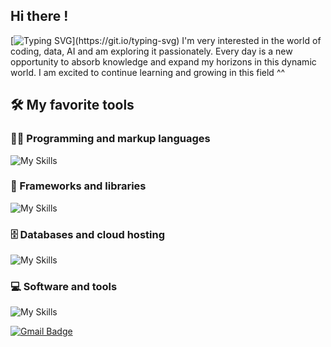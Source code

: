 ## Hi there !
[![Typing SVG](https://readme-typing-svg.herokuapp.com/?lines=I+am+Naya;Welcome+to+my+github+profile.)](https://git.io/typing-svg)
I'm very interested in the world of coding, data, AI and am exploring it passionately. Every day is a new opportunity to absorb knowledge and expand my horizons in this dynamic world. I am excited to continue learning and growing in this field ^^

## 🛠️ My favorite tools

### 👨‍💻 Programming and markup languages
![My Skills](https://skillicons.dev/icons?i=react,html,css,tailwind,python,nodejs,typescript,vite,js)
### 🧰 Frameworks and libraries
![My Skills](https://skillicons.dev/icons?i=react,bootstrap,docker,kubernetes,github,wordpress)
### 🗄️ Databases and cloud hosting
![My Skills](https://skillicons.dev/icons?i=aws,vercel,netlify,azure,mysql)
### 💻 Software and tools
![My Skills](https://skillicons.dev/icons?i=vscode,visualstudio,linux,codepen,stackoverflow)

[![Gmail Badge](https://img.shields.io/badge/-Gmail-c14438?style=flat-square&logo=Gmail&logoColor=white&link=mailto:denayativanie@gmail.com)](mailto:denayativanie@gmail.com)
